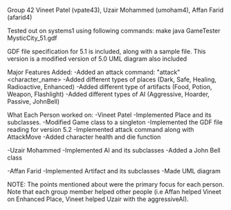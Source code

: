 Group  42
Vineet Patel (vpate43), Uzair Mohammed (umoham4), Affan Farid (afarid4)

Tested out on systems1 using following commands:
make 
java GameTester MysticCity_51.gdf

GDF file specification for 5.1 is included, along with a sample file. This version is a modified version of 5.0 
UML diagram also included

Major Features Added:
-Added an attack command: "attack" <character_name>
-Added different types of places (Dark, Safe, Healing, Radioactive, Enhanced)
-Added different type of artifacts (Food, Potion, Weapon, Flashlight)
-Added different types of AI (Aggressive, Hoarder, Passive, JohnBell)

What Each Person worked on:
-Vineet Patel 
	-Implemented Place and its subclasses.
	-Modified Game class to a singleton 
	-Implemented the GDF file reading for version 5.2
	-Implemented attack command along with AttackMove
	-Added character health and die function
	
-Uzair Mohammed
	-Implemented AI and its subclasses
	-Added a John Bell class
	
-Affan Farid
	-Implemented Artifact and its subclasses
	-Made UML diagram
	
NOTE: The points mentioned about were the primary focus for each person. Note that each 
group member helped other people (i.e Affan helped Vineet on Enhanced Place, Vineet helped 
Uzair with the aggressiveAI). 
